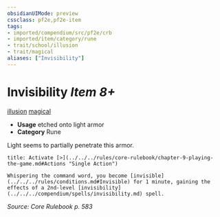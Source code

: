 ```yaml
---
obsidianUIMode: preview
cssclass: pf2e,pf2e-item
tags:
- imported/compendium/src/pf2e/crb
- imported/item/category/rune
- trait/school/illusion
- trait/magical
aliases: ["Invisibility"]
---
```

# Invisibility *Item 8+*  
[illusion](illusion.md)  [magical](magical.md)  

- **Usage** etched onto light armor
- **Category** Rune

Light seems to partially penetrate this armor.

```ad-embed-ability
title: Activate [>](../../../rules/core-rulebook/chapter-9-playing-the-game.md#Actions "Single Action")

Whispering the command word, you become [invisible](../../../rules/conditions.md#Invisible) for 1 minute, gaining the effects of a 2nd-level [invisibility](../../../compendium/spells/invisibility.md) spell.
```

*Source: Core Rulebook p. 583*
